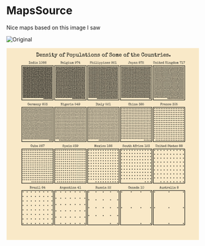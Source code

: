 # MapsSource

Nice maps based on this image I saw 

![Original](original.png)


![Population](Population.png)


